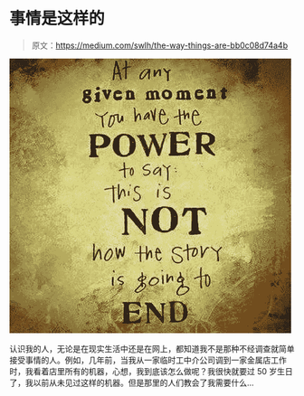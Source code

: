 # 事情是这样的

> 原文：<https://medium.com/swlh/the-way-things-are-bb0c08d74a4b>

![](img/660dd184a04ac8064b1df2f643dc31ea.png)

认识我的人，无论是在现实生活中还是在网上，都知道我不是那种不经调查就简单接受事情的人。例如，几年前，当我从一家临时工中介公司调到一家金属店工作时，我看着店里所有的机器，心想，我到底该怎么做呢？我很快就要过 50 岁生日了，我以前从未见过这样的机器。但是那里的人们教会了我需要什么…